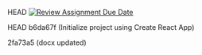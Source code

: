 HEAD
[![Review Assignment Due Date](https://classroom.github.com/assets/deadline-readme-button-22041afd0340ce965d47ae6ef1cefeee28c7c493a6346c4f15d667ab976d596c.svg)](https://classroom.github.com/a/4OV2IolU)

HEAD
b6da67f (Initialize project using Create React App)


2fa73a5 (docx updated)

